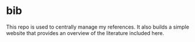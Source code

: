 # bib

This repo is used to centrally manage my references. It also builds a simple website that provides an overview of the literature included here. 
